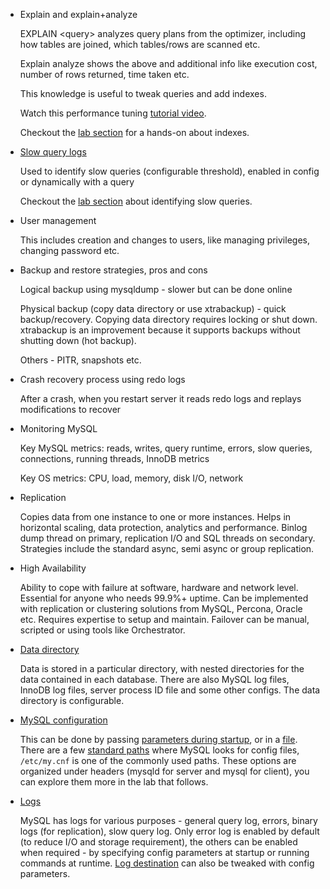 *   Explain and explain+analyze

	EXPLAIN &lt;query> analyzes query plans from the optimizer, including how tables are joined, which tables/rows are scanned etc.

	Explain analyze shows the above and additional info like execution cost, number of rows returned, time taken etc.

	This knowledge is useful to tweak queries and add indexes.

	Watch this performance tuning [tutorial video](https://www.youtube.com/watch?v=pjRTLPeUOug).

	Checkout the [lab section](https://linkedin.github.io/school-of-sre/level101/databases_sql/lab/) for a hands-on about indexes.

*   [Slow query logs](https://dev.mysql.com/doc/refman/5.7/en/slow-query-log.html)

	Used to identify slow queries (configurable threshold), enabled in config or dynamically with a query

	Checkout the [lab section](https://linkedin.github.io/school-of-sre/level101/databases_sql/lab/) about identifying slow queries.

*   User management

	This includes creation and changes to users, like managing privileges, changing password etc.



*   Backup and restore strategies, pros and cons

	Logical backup using mysqldump - slower but can be done online

	Physical backup (copy data directory or use xtrabackup) -  quick backup/recovery. Copying data directory requires locking or shut down. xtrabackup is an improvement because it supports backups without shutting down (hot backup).

	Others - PITR, snapshots etc.


*   Crash recovery process using redo logs

	After a crash, when you restart server it reads redo logs and replays modifications to recover


*   Monitoring MySQL

	Key MySQL metrics: reads, writes, query runtime, errors, slow queries, connections, running threads, InnoDB metrics

	Key OS metrics: CPU, load, memory, disk I/O, network


*   Replication

    Copies data from one instance to one or more instances. Helps in horizontal scaling, data protection, analytics and performance. Binlog dump thread on primary, replication I/O and SQL threads on secondary. Strategies include the standard async, semi async or group replication.

*   High Availability

    Ability to cope with failure at software, hardware and network level. Essential for anyone who needs 99.9%+ uptime. Can be implemented with replication or clustering solutions from MySQL, Percona, Oracle etc. Requires expertise to setup and maintain. Failover can be manual, scripted or using tools like Orchestrator.

*   [Data directory](https://dev.mysql.com/doc/refman/8.0/en/data-directory.html)

    Data is stored in a particular directory, with nested directories for the data contained in each database. There are also MySQL log files, InnoDB log files, server process ID file and some other configs. The data directory is configurable.

*   [MySQL configuration](https://dev.mysql.com/doc/refman/5.7/en/server-configuration.html)

    This can be done by passing [parameters during startup](https://dev.mysql.com/doc/refman/5.7/en/server-options.html), or in a [file](https://dev.mysql.com/doc/refman/8.0/en/option-files.html). There are a few [standard paths](https://dev.mysql.com/doc/refman/8.0/en/option-files.html#option-file-order) where MySQL looks for config files, `/etc/my.cnf` is one of the commonly used paths. These options are organized under headers (mysqld for server and mysql for client), you can explore them more in the lab that follows.

*   [Logs](https://dev.mysql.com/doc/refman/5.7/en/server-logs.html)

    MySQL has logs for various purposes - general query log, errors, binary logs (for replication), slow query log. Only error log is enabled by default (to reduce I/O and storage requirement), the others can be enabled when required - by specifying config parameters at startup or running commands at runtime. [Log destination](https://dev.mysql.com/doc/refman/5.7/en/log-destinations.html) can also be tweaked with config parameters.

